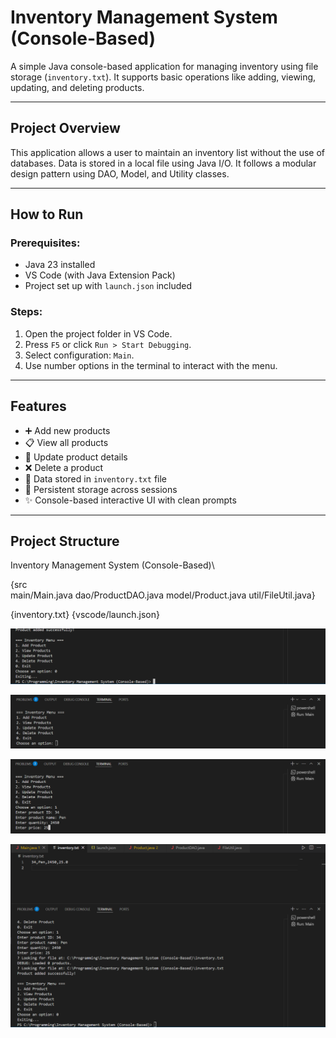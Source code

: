 # Inventory Management System (Console-Based)

A simple Java console-based application for managing inventory using file storage (`inventory.txt`). It supports basic operations like adding, viewing, updating, and deleting products.

---

## Project Overview

This application allows a user to maintain an inventory list without the use of databases. Data is stored in a local file using Java I/O. It follows a modular design pattern using DAO, Model, and Utility classes.

---

## How to Run

### Prerequisites:
- Java 23 installed
- VS Code (with Java Extension Pack)
- Project set up with `launch.json` included

### Steps:
1. Open the project folder in VS Code.
2. Press `F5` or click `Run > Start Debugging`.
3. Select configuration: `Main`.
4. Use number options in the terminal to interact with the menu.

---

## Features

- ➕ Add new products
- 📋 View all products
- 📝 Update product details
- ❌ Delete a product
- 📄 Data stored in `inventory.txt` file
- 🔁 Persistent storage across sessions
- ✨ Console-based interactive UI with clean prompts

---

## Project Structure
Inventory Management System (Console-Based)\

{src\
main/Main.java
dao/ProductDAO.java
model/Product.java
util/FileUtil.java}

   
{inventory.txt}
{vscode/launch.json}

![Project Screenshot](https://github.com/mridulx7/Inventory-Management-System-Console-based-/blob/29a9fd5cf3d550c339870bbdafa586c831e23cde/Successfully%20added.png)


![Terminal Screenshot](https://github.com/mridulx7/Inventory-Management-System-Console-based-/blob/3f4516d896bf2d9aab6e20abc34ae8d61ae7774a/Terminal%20Image.png)



![Adding Screenshot](https://github.com/mridulx7/Inventory-Management-System-Console-based-/blob/3f4516d896bf2d9aab6e20abc34ae8d61ae7774a/Adding%20Product.png)


![Validation Screenshot](https://github.com/mridulx7/Inventory-Management-System-Console-based-/blob/3f4516d896bf2d9aab6e20abc34ae8d61ae7774a/txt%20File%20Data%20Validation.png)




